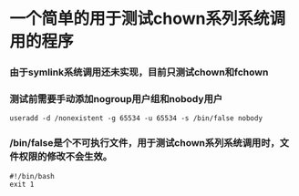 # 一个简单的用于测试chown系列系统调用的程序

### 由于symlink系统调用还未实现，目前只测试chown和fchown

### 测试前需要手动添加nogroup用户组和nobody用户
```groupadd -g 65534 nogroup
useradd -d /nonexistent -g 65534 -u 65534 -s /bin/false nobody
```

### /bin/false是个不可执行文件，用于测试chown系列系统调用时，文件权限的修改不会生效。
```
#!/bin/bash
exit 1
```